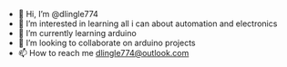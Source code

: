 - 👋 Hi, I’m @dlingle774
- 👀 I’m interested in learning all i can about automation and electronics
- 🌱 I’m currently learning arduino
- 💞️ I’m looking to collaborate on arduino projects
- 📫 How to reach me dlingle774@outlook.com

<!---
dlingle774/dlingle774 is a ✨ special ✨ repository because its `README.md` (this file) appears on your GitHub profile.
You can click the Preview link to take a look at your changes.
--->
